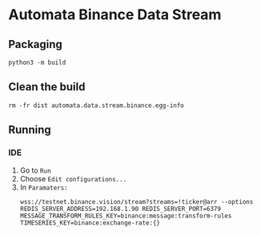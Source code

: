 # Automata Binance Data Stream

## Packaging
`python3 -m build`

## Clean the build
`rm -fr dist automata.data.stream.binance.egg-info`

## Running

### IDE
1. Go to `Run`
2. Choose `Edit configurations...`
3. In `Paramaters:` 
   ```
   wss://testnet.binance.vision/stream?streams=!ticker@arr --options REDIS_SERVER_ADDRESS=192.168.1.90 REDIS_SERVER_PORT=6379 MESSAGE_TRANSFORM_RULES_KEY=binance:message:transform-rules TIMESERIES_KEY=binance:exchange-rate:{}
   ```